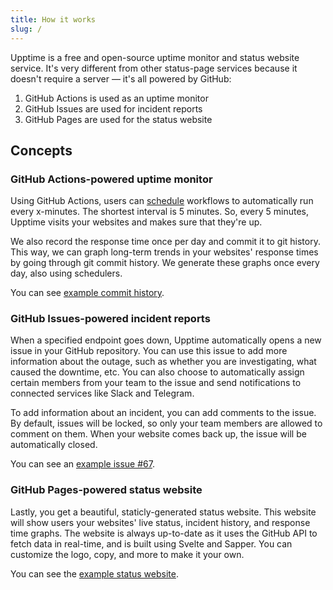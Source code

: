 ```yaml
---
title: How it works
slug: /
---
```


Upptime is a free and open-source uptime monitor and status website service. It's very different from other status-page services because it doesn't require a server — it's all powered by GitHub:

1. GitHub Actions is used as an uptime monitor
2. GitHub Issues are used for incident reports
3. GitHub Pages are used for the status website

## Concepts

### GitHub Actions-powered uptime monitor

Using GitHub Actions, users can [schedule](https://docs.github.com/en/free-pro-team@latest/actions/reference/events-that-trigger-workflows#schedule) workflows to automatically run every x-minutes. The shortest interval is 5 minutes. So, every 5 minutes, Upptime visits your websites and makes sure that they're up.

We also record the response time once per day and commit it to git history. This way, we can graph long-term trends in your websites' response times by going through git commit history. We generate these graphs once every day, also using schedulers.

You can see [example commit history](https://github.com/upptime/upptime/commits/master/history/wikipedia.yml).

### GitHub Issues-powered incident reports

When a specified endpoint goes down, Upptime automatically opens a new issue in your GitHub repository. You can use this issue to add more information about the outage, such as whether you are investigating, what caused the downtime, etc. You can also choose to automatically assign certain members from your team to the issue and send notifications to connected services like Slack and Telegram.

To add information about an incident, you can add comments to the issue. By default, issues will be locked, so only your team members are allowed to comment on them. When your website comes back up, the issue will be automatically closed.

You can see an [example issue #67](https://github.com/upptime/upptime/issues/67).

### GitHub Pages-powered status website

Lastly, you get a beautiful, staticly-generated status website. This website will show users your websites' live status, incident history, and response time graphs. The website is always up-to-date as it uses the GitHub API to fetch data in real-time, and is built using Svelte and Sapper. You can customize the logo, copy, and more to make it your own.

You can see the [example status website](https://upptime.js.org).
